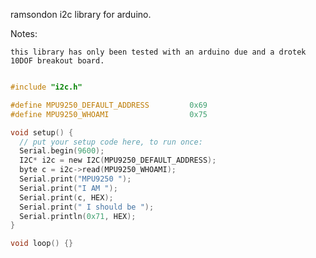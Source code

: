 ramsondon i2c library for arduino.

Notes:

	this library has only been tested with an arduino due and a drotek 10DOF breakout board.



```c

#include "i2c.h"

#define MPU9250_DEFAULT_ADDRESS         0x69 
#define MPU9250_WHOAMI                  0x75

void setup() {
  // put your setup code here, to run once:
  Serial.begin(9600);
  I2C* i2c = new I2C(MPU9250_DEFAULT_ADDRESS);
  byte c = i2c->read(MPU9250_WHOAMI);
  Serial.print("MPU9250 "); 
  Serial.print("I AM "); 
  Serial.print(c, HEX); 
  Serial.print(" I should be "); 
  Serial.println(0x71, HEX);
}

void loop() {}
```	
	
